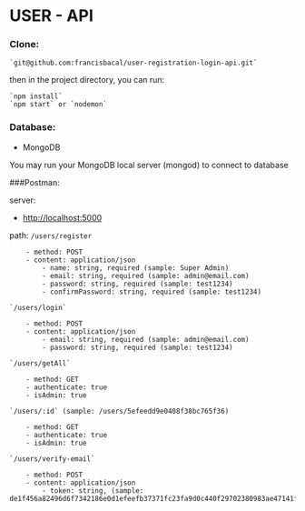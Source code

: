 # USER - API

### Clone:

    `git@github.com:francisbacal/user-registration-login-api.git`

then in the project directory, you can run:

    `npm install`
    `npm start` or `nodemon`



### Database:

- MongoDB

You may run your MongoDB local server (mongod) to connect to database


###Postman:

server:
  - [http://localhost:5000](http://localhost:5000)

path:
    `/users/register`

        - method: POST
        - content: application/json
            - name: string, required (sample: Super Admin)
            - email: string, required (sample: admin@email.com)
            - password: string, required (sample: test1234)
            - confirmPassword: string, required (sample: test1234)

    `/users/login`

        - method: POST
        - content: application/json
            - email: string, required (sample: admin@email.com)
            - password: string, required (sample: test1234)

    `/users/getAll`

        - method: GET
        - authenticate: true
        - isAdmin: true

    `/users/:id` (sample: /users/5efeedd9e0408f38bc765f36)

        - method: GET
        - authenticate: true
        - isAdmin: true
    
    `/users/verify-email`

        - method: POST
        - content: application/json
            - token: string, (sample: de1f456a82496d6f7342186e0d1efeefb37371fc23fa9d0c440f29702380983ae47141f13898a92c)